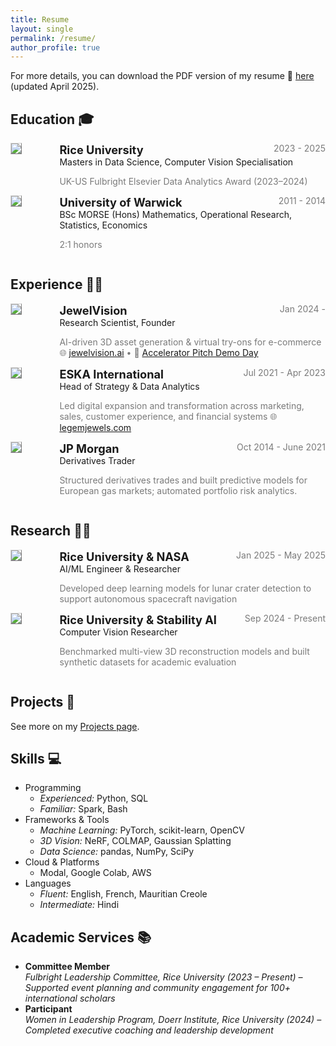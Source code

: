 ```yaml
---
title: Resume
layout: single
permalink: /resume/
author_profile: true
---
```


<!-- taken from https://emiliendupont.github.io/resume/  -->

For more details, you can download the PDF version of my resume 📄 [here](/assets/ANEKHA_SOKHAL_RESUME_APR25.pdf) (updated April 2025).

## Education 🎓

<!-- MS -->
<div style="display:flex;">

  <div style="flex:0.5; padding-right:5%">
    <img src="{{ site.url }}/assets/resume/rice.png" style="align:left; border: 1px solid #d3d3d3; border-style: outset;">
  </div>

  <div style="flex:4;">
    <p style="margin:0px">
      <b style="font-size: 130%;">Rice University</b>
      <span style="float:right; color:#7a7a7a;">2023 - 2025</span>
    </p>
    Masters in Data Science, Computer Vision Specialisation<br>
    <p style="color:#7a7a7a">
      UK-US Fulbright Elsevier Data Analytics Award (2023–2024)
    </p>
  </div>

</div>


<!-- BSc -->
<div style="display:flex;">

  <div style="flex:0.5; padding-right:5%">
    <img src="{{ site.url }}/assets/resume/warwick.png" style="align:left; border: 1px solid #d3d3d3; border-style: outset;">
  </div>

  <div style="flex:4;">
    <p style="margin:0px">
      <b style="font-size: 130%;">University of Warwick</b>
      <span style="float:right; color:#7a7a7a;">2011 - 2014</span>
    </p>
    BSc MORSE (Hons) Mathematics, Operational Research, Statistics, Economics <br>
    <p style="color:#7a7a7a">
      2:1 honors 
    </p>
  </div>

</div>


## Experience 👨‍💼

<!-- JewelVision -->
<div style="display:flex;">

  <div style="flex:0.5; padding-right:5%">
    <img src="{{ site.url }}/assets/resume/jewelvision.svg" style="align:left; border: 1px solid #d3d3d3; border-style: outset;">
  </div>

  <div style="flex:4;">
    <p style="margin:0px">
      <b style="font-size: 130%;">JewelVision</b>
      <span style="float:right; color:#7a7a7a;">Jan 2024 - </span>
    </p>
    Research Scientist, Founder<br>
    <p style="color:#7a7a7a">
        AI-driven 3D asset generation & virtual try-ons for e-commerce<br>
      🌐 <a href="https://jewelvision.ai" target="_blank">jewelvision.ai</a> •  
      🎤 <a href="https://www.youtube.com/live/WCl0LXecB_Y?si=emex9cpeQKH6F6dd" target="_blank">Accelerator Pitch Demo Day</a>
    </p>
  </div>

</div>


<!-- ESKA -->
<div style="display:flex;">

  <div style="flex:0.5; padding-right:5%">
    <img src="{{ site.url }}/assets/resume/legem.png" style="align:left; border: 1px solid #d3d3d3; border-style: outset;">
  </div>

  <div style="flex:4;">
    <p style="margin:0px">
      <b style="font-size: 130%;">ESKA International</b>
      <span style="float:right; color:#7a7a7a;">Jul 2021 - Apr 2023</span>
    </p>
    Head of Strategy & Data Analytics<br>
    <p style="color:#7a7a7a">
      Led digital expansion and transformation across marketing, sales, customer experience, and financial systems
      🌐 <a href="https://legemjewels.com" target="_blank">legemjewels.com</a>
    </p>
  </div>

</div>


<!-- JP Morgan -->
<div style="display:flex;">

  <div style="flex:0.5; padding-right:5%">
    <img src="{{ site.url }}/assets/resume/jpm.png" style="align:left; border: 1px solid #d3d3d3; border-style: outset;">
  </div>

  <div style="flex:4;">
    <p style="margin:0px">
      <b style="font-size: 130%;">JP Morgan</b>
      <span style="float:right; color:#7a7a7a;">Oct 2014 - June 2021</span>
    </p>
    Derivatives Trader<br>
    <p style="color:#7a7a7a">
      Structured derivatives trades and built predictive models for European gas markets; automated portfolio risk analytics.
    </p>
  </div>

</div>

## Research 👨‍💼

<!-- NASA -->
<div style="display:flex;">

  <div style="flex:0.5; padding-right:5%">
    <img src="{{ site.url }}/assets/resume/nasa.png" style="align:left; border: 1px solid #d3d3d3; border-style: outset;">
  </div>

  <div style="flex:4;">
    <p style="margin:0px">
      <b style="font-size: 130%;">Rice University & NASA</b>
      <span style="float:right; color:#7a7a7a;">Jan 2025 - May 2025</span>
    </p>
    AI/ML Engineer & Researcher<br>
    <p style="color:#7a7a7a">
      Developed deep learning models for lunar crater detection to support autonomous spacecraft navigation
    </p>
  </div>

</div>

<!-- Computer Vision -->
<div style="display:flex;">

  <div style="flex:0.5; padding-right:5%">
    <img src="{{ site.url }}/assets/resume/stabilityai.png" style="align:left; border: 1px solid #d3d3d3; border-style: outset;">
  </div>

  <div style="flex:4;">
    <p style="margin:0px">
      <b style="font-size: 130%;">Rice University & Stability AI</b>
      <span style="float:right; color:#7a7a7a;">Sep 2024 - Present</span>
    </p>
    Computer Vision Researcher<br>
    <p style="color:#7a7a7a">
      Benchmarked multi-view 3D reconstruction models and built synthetic datasets for academic evaluation
    </p>
  </div>

</div>

## Projects 🌱

See more on my [Projects page](/projects).


## Skills 💻

<ul>
  <li>
    Programming
    <ul>
      <li>
        <i>Experienced:</i> Python, SQL
      </li>
      <li>
        <i>Familiar:</i> Spark, Bash
      </li>
    </ul>
  </li>

  <li>
    Frameworks & Tools
    <ul>
      <li>
        <i>Machine Learning:</i> PyTorch, scikit-learn, OpenCV
      </li>
      <li>
        <i>3D Vision:</i> NeRF, COLMAP, Gaussian Splatting
      </li>
      <li>
        <i>Data Science:</i> pandas, NumPy, SciPy
      </li>
    </ul>
  </li>

  <li>
    Cloud & Platforms
    <ul>
      <li>
        Modal, Google Colab, AWS
      </li>
    </ul>
  </li>

  <li>
    Languages
    <ul>
      <li>
        <i>Fluent:</i> English, French, Mauritian Creole
      </li>
      <li>
        <i>Intermediate:</i> Hindi
      </li>
    </ul>
  </li>
</ul>


## Academic Services 📚
<ul>
  <li>
    <b>Committee Member</b><br>
    <i>Fulbright Leadership Committee, Rice University (2023 – Present) – Supported event planning and community engagement for 100+ international scholars</i>
  </li>
  <li>
    <b>Participant</b><br>
    <i>Women in Leadership Program, Doerr Institute, Rice University (2024) – Completed executive coaching and leadership development</i>
  </li>
</ul>



